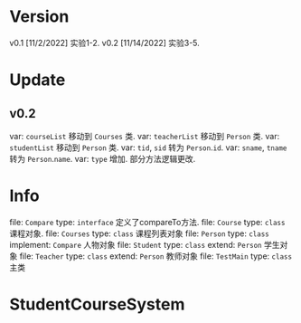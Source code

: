 # Version

v0.1     [11/2/2022]     实验1-2.
v0.2     [11/14/2022]    实验3-5.


# Update
## v0.2

var: `courseList`       移动到  `Courses`   类.
var: `teacherList`      移动到  `Person`    类.
var: `studentList`      移动到  `Person`    类.
var: `tid`, `sid`       转为    `Person`.`id`.
var: `sname`, `tname`   转为    `Person`.`name`.
var: `type`             增加.
部分方法逻辑更改.


# Info

file: `Compare`     type: `interface`                       定义了compareTo方法.
file: `Course`      type: `class`                           课程对象.
file: `Courses`     type: `class`                           课程列表对象
file: `Person`      type: `class`   implement: `Compare`    人物对象
file: `Student`     type: `class`   extend: `Person`        学生对象
file: `Teacher`     type: `class`   extend: `Person`        教师对象
file: `TestMain`    type: `class`                           主类

# StudentCourseSystem
